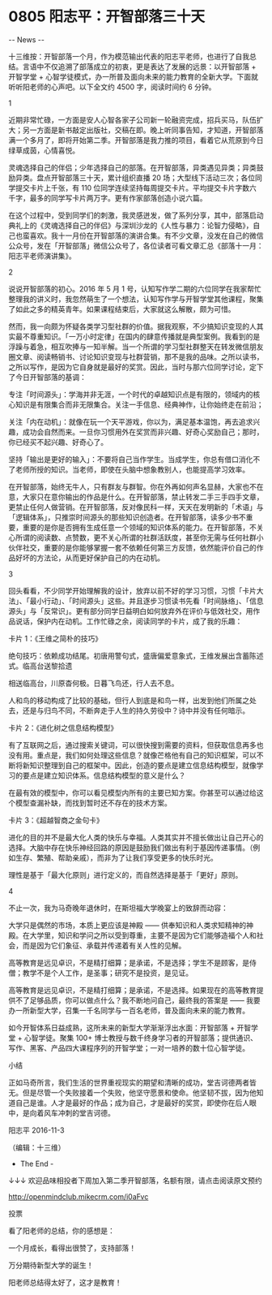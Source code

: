 # 0805 阳志平：开智部落三十天

-- News --

十三维按：开智部落一个月，作为模范输出代表的阳志平老师，也进行了自我总结。言语中不仅追溯了部落成立的初衷，更是表达了发展的远景：以开智部落 + 开智学堂 + 心智学徒模式，办一所普及面向未来的能力教育的全新大学。下面就听听阳老师的心声吧。以下全文约 4500 字，阅读时间约 6 分钟。

1

近期非常忙碌，一方面是安人心智各家子公司新一轮融资完成，招兵买马，队伍扩大；另一方面是新书敲定出版社，交稿在即。晚上听同事告知，才知道，开智部落满一个多月了，即将开始第二季。开智部落是我力推的项目，看着它从荒原到今日绿草成茵，心情喜悦。

灵魂选择自己的伴侣；少年选择自己的部落。在开智部落，异类遇见异类；异类鼓励异类。盘点开智部落三十天，累计组织直播 20 场；大型线下活动三次；各位同学提交卡片上千张，有 110 位同学连续坚持每周提交卡片。平均提交卡片字数六千字，最多的同学写卡片两万字。更有作家部落创造小说六篇。

在这个过程中，受到同学们的刺激，我灵感迸发，做了系列分享，其中，部落启动典礼上的《灵魂选择自己的伴侣》与深圳沙龙的《人性与暴力：论智力侵略》，自己也蛮喜欢。我十一月份在开智部落的演讲合集。有不少文章，没发在自己的微信公众号，发在「开智部落」微信公众号了，各位读者可看文章汇总《部落十一月：阳志平老师演讲集》。

2

说说开智部落的初心。2016 年 5 月 1 号，认知写作学二期的六位同学在我家帮忙整理我的讲义时，我忽然萌生了一个想法，认知写作学与开智学堂其他课程，聚集了如此之多的精英青年。如果课程结束后，大家就这么解散，颇为可惜。

然而，我一向颇为怀疑各类学习型社群的价值。据我观察，不少搞知识变现的人其实最不尊重知识。「一万小时定律」在国内的肆意传播就是典型案例。我看到的是浮躁与着急，相互吹捧与一知半解。当一个所谓的学习型社群整天在转发微信朋友圈文章、阅读畅销书、讨论知识变现与社群营销，那不是我的品味。之所以读书，之所以写作，是因为它自身就是最好的奖赏。因此，当时与那六位同学讨论，定下了今日开智部落的基调：

专注「时间源头」：学海并非无涯，一个时代的卓越知识点是有限的，领域内的核心知识是有限集合而非无限集合。关注一手信息、经典神作，让你始终走在前沿；

关注「内在动机」：就像在玩一个天平游戏，你以为，满足基本温饱，再去追求兴趣，成功会自然而来。一旦你习惯用外在奖赏而非兴趣、好奇心奖励自己；那时，你已经买不起兴趣、好奇心了。

坚持「输出是更好的输入」：不要将自己当作学生。当成学生，你总有借口消化不了老师所授的知识。当老师，即使在头脑中想象教别人，也能提高学习效率。

在开智部落，始终无牛人，只有群友与群智。你在外再如何声名显赫，大家也不在意，大家只在意你输出的作品是什么。在开智部落，禁止转发二手三手四手文章，更禁止任何人做营销。在开智部落，反对像民科一样，天天在发明新的「术语」与「逻辑体系」，只推崇时间源头的那些知识创造者。在开智部落，读多少书不重要，重要的是你是否拥有生成任意一个领域的知识体系的能力。在开智部落，不关心所谓的阅读数、点赞数，更不关心所谓的社群活跃度，甚至你无需与任何社群小伙伴社交，重要的是你能够掌握一套不依赖任何第三方反馈，依然能评价自己的作品好坏的方法论，从而更好保护自己的内在动机。

3

回头看看，不少同学开始理解我的设计，放弃以前不好的学习习惯，习惯「卡片大法」、「最小行动」、「时间源头」这些。并且逐步习惯读书先看「时间脉络」、「信息源头」与「反常识」。更有部分同学日益明白如何放弃外在评价与低效社交，用作品说话，保护内在动机。工作忙碌之余，阅读同学的卡片，成了我的乐趣：

卡片 1：《王维之简朴的技巧》

绝句技巧：依赖成功结尾。初唐用警句式，盛唐偏爱意象式，王维发展出含蓄陈述式。临高台送黎拾遗

相送临高台，川原杳何极。日暮飞鸟还，行人去不息。

人和鸟的移动构成了比较的基础，但行人到底是和鸟一样，出发到他们所属之处去，还是与归鸟不同，不断奔走于人生的持久劳役中？诗中并没有任何暗示。

卡片 2：《进化树之信息结构模型》

有了互联网之后，通过搜索关键词，可以很快搜到需要的资料，但获取信息再多也没有用。重点是，我们如何处理这些信息？就像芒格他有自己的知识框架，可以不断将新知识整理到自己的框架中。因此，创造的要点是建立信息结构模型，就像学习的要点是建立知识体系。信息结构模型的意义是什么？

在最有效的模型中，你可以看见模型内所有的主要已知方案。你甚至可以通过给这个模型查漏补缺，而找到暂时还不存在的技术方案。

卡片 3：《超越智商之金句卡》

进化的目的并不是最大化人类的快乐与幸福。人类其实并不擅长做出让自己开心的选择。大脑中存在快乐神经回路的原因是鼓励我们做出有利于基因传递事情。（例如生存、繁殖、帮助亲戚），而非为了让我们享受更多的快乐时光。

理性是基于「最大化原则」进行定义的，而自然选择是基于「更好」原则。

4

不止一次，我为马奇晚年退休时，在斯坦福大学晚宴上的致辞而动容：

大学只是偶然的市场，本质上更应该是神殿 —— 供奉知识和人类求知精神的神殿。在大学里，知识和学问之所以受到尊重，主要不是因为它们能够造福个人和社会，而是因为它们象征、承载并传递着有关人性的见解。

高等教育是远见卓识，不是精打细算；是承诺，不是选择；学生不是顾客，是侍僧；教学不是个人工作，是圣事；研究不是投资，是见证。

高等教育是远见卓识，不是精打细算；是承诺，不是选择。如果现在的高等教育提供不了足够品质，你可以做点什么？我不断地问自己，最终我的答案是 —— 我要办一所新型大学，召集一千名同学与一百名老师，普及面向未来的能力教育。

如今开智体系日益成熟，这所未来的新型大学渐渐浮出水面：开智部落 + 开智学堂 + 心智学徒。聚集 100+ 博士教授与数千终身学习者的开智部落；提供通识、写作、黑客、产品四大课程序列的开智学堂；一对一培养的数十位心智学徒。

小结

正如马奇所言，我们生活的世界重视现实的期望和清晰的成功，堂吉诃德两者皆无。但是尽管一个失败接着一个失败，他坚守愿景和使命。他坚韧不拔，因为他知道自己是谁。人才是最好的作品；成为自己，才是最好的奖赏，即使你在后人眼中，是向着风车冲刺的堂吉诃德。

阳志平 2016-11-3

（编辑：十三维）

- The End -

↓↓↓ 欢迎品味相投者下周加入第二季开智部落，名额有限，请点击阅读原文预约

http://openmindclub.mikecrm.com/i0aFvc

投票

看了阳老师的总结，你的感想是：

一个月成长，看得出很赞了，支持部落！

万分期待新型大学的诞生！

阳老师总结得太好了，这才是教育！

